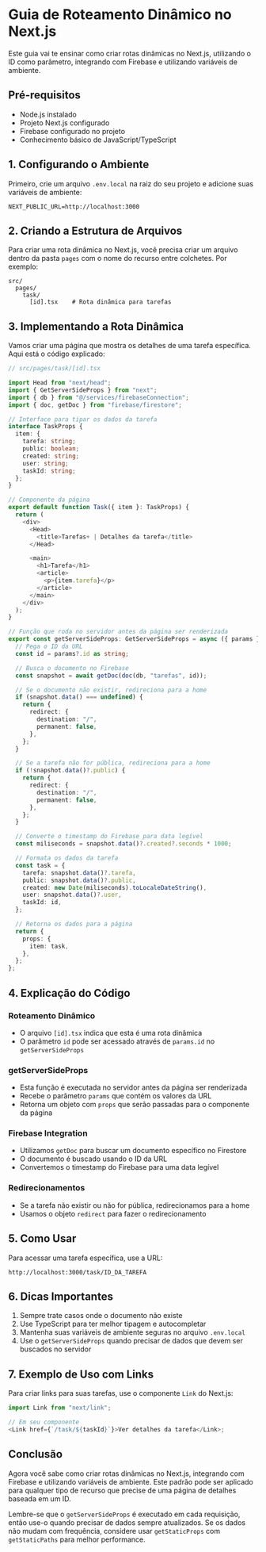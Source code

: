 # Guia de Roteamento Dinâmico no Next.js

Este guia vai te ensinar como criar rotas dinâmicas no Next.js, utilizando o ID como parâmetro, integrando com Firebase e utilizando variáveis de ambiente.

## Pré-requisitos

- Node.js instalado
- Projeto Next.js configurado
- Firebase configurado no projeto
- Conhecimento básico de JavaScript/TypeScript

## 1. Configurando o Ambiente

Primeiro, crie um arquivo `.env.local` na raiz do seu projeto e adicione suas variáveis de ambiente:

```env
NEXT_PUBLIC_URL=http://localhost:3000
```

## 2. Criando a Estrutura de Arquivos

Para criar uma rota dinâmica no Next.js, você precisa criar um arquivo dentro da pasta `pages` com o nome do recurso entre colchetes. Por exemplo:

```
src/
  pages/
    task/
      [id].tsx    # Rota dinâmica para tarefas
```

## 3. Implementando a Rota Dinâmica

Vamos criar uma página que mostra os detalhes de uma tarefa específica. Aqui está o código explicado:

```typescript
// src/pages/task/[id].tsx

import Head from "next/head";
import { GetServerSideProps } from "next";
import { db } from "@/services/firebaseConnection";
import { doc, getDoc } from "firebase/firestore";

// Interface para tipar os dados da tarefa
interface TaskProps {
  item: {
    tarefa: string;
    public: boolean;
    created: string;
    user: string;
    taskId: string;
  };
}

// Componente da página
export default function Task({ item }: TaskProps) {
  return (
    <div>
      <Head>
        <title>Tarefas+ | Detalhes da tarefa</title>
      </Head>

      <main>
        <h1>Tarefa</h1>
        <article>
          <p>{item.tarefa}</p>
        </article>
      </main>
    </div>
  );
}

// Função que roda no servidor antes da página ser renderizada
export const getServerSideProps: GetServerSideProps = async ({ params }) => {
  // Pega o ID da URL
  const id = params?.id as string;

  // Busca o documento no Firebase
  const snapshot = await getDoc(doc(db, "tarefas", id));

  // Se o documento não existir, redireciona para a home
  if (snapshot.data() === undefined) {
    return {
      redirect: {
        destination: "/",
        permanent: false,
      },
    };
  }

  // Se a tarefa não for pública, redireciona para a home
  if (!snapshot.data()?.public) {
    return {
      redirect: {
        destination: "/",
        permanent: false,
      },
    };
  }

  // Converte o timestamp do Firebase para data legível
  const miliseconds = snapshot.data()?.created?.seconds * 1000;

  // Formata os dados da tarefa
  const task = {
    tarefa: snapshot.data()?.tarefa,
    public: snapshot.data()?.public,
    created: new Date(miliseconds).toLocaleDateString(),
    user: snapshot.data()?.user,
    taskId: id,
  };

  // Retorna os dados para a página
  return {
    props: {
      item: task,
    },
  };
};
```

## 4. Explicação do Código

### Roteamento Dinâmico

- O arquivo `[id].tsx` indica que esta é uma rota dinâmica
- O parâmetro `id` pode ser acessado através de `params.id` no `getServerSideProps`

### getServerSideProps

- Esta função é executada no servidor antes da página ser renderizada
- Recebe o parâmetro `params` que contém os valores da URL
- Retorna um objeto com `props` que serão passadas para o componente da página

### Firebase Integration

- Utilizamos `getDoc` para buscar um documento específico no Firestore
- O documento é buscado usando o ID da URL
- Convertemos o timestamp do Firebase para uma data legível

### Redirecionamentos

- Se a tarefa não existir ou não for pública, redirecionamos para a home
- Usamos o objeto `redirect` para fazer o redirecionamento

## 5. Como Usar

Para acessar uma tarefa específica, use a URL:

```
http://localhost:3000/task/ID_DA_TAREFA
```

## 6. Dicas Importantes

1. Sempre trate casos onde o documento não existe
2. Use TypeScript para ter melhor tipagem e autocompletar
3. Mantenha suas variáveis de ambiente seguras no arquivo `.env.local`
4. Use o `getServerSideProps` quando precisar de dados que devem ser buscados no servidor

## 7. Exemplo de Uso com Links

Para criar links para suas tarefas, use o componente `Link` do Next.js:

```typescript
import Link from "next/link";

// Em seu componente
<Link href={`/task/${taskId}`}>Ver detalhes da tarefa</Link>;
```

## Conclusão

Agora você sabe como criar rotas dinâmicas no Next.js, integrando com Firebase e utilizando variáveis de ambiente. Este padrão pode ser aplicado para qualquer tipo de recurso que precise de uma página de detalhes baseada em um ID.

Lembre-se que o `getServerSideProps` é executado em cada requisição, então use-o quando precisar de dados sempre atualizados. Se os dados não mudam com frequência, considere usar `getStaticProps` com `getStaticPaths` para melhor performance.
